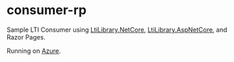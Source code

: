 # consumer-rp
Sample LTI Consumer using [LtiLibrary.NetCore](https://github.com/andyfmiller/LtiLibrary/tree/master/src/LtiLibrary.NetCore), [LtiLibrary.AspNetCore](https://github.com/andyfmiller/LtiLibrary/tree/master/src/LtiLibrary.AspNetCore), and Razor Pages.

Running on [Azure](http://consumer-rp.azurewebsites.net/).
